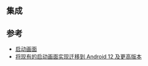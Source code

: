 ## 集成

## 参考
- [启动画面](https://developer.android.com/guide/topics/ui/splash-screen#splash_screen_dimensions)
- [将现有的启动画面实现迁移到 Android 12 及更高版本](https://developer.android.com/guide/topics/ui/splash-screen/migrate)
